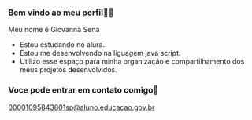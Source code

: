 ### Bem vindo ao meu perfil💋🎀

Meu nome é Giovanna Sena

- Estou estudando no alura.
- Estou me desenvolvendo na liguagem java script.
- Utilizo esse espaço para minha organização e compartilhamento dos meus projetos desenvolvidos.

### Voce pode entrar em contato comigo📧

00001095843801sp@aluno.educacao.gov.br
